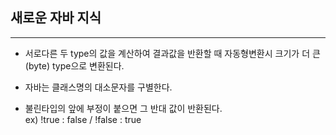 ## 새로운 자바 지식
---
- 서로다른 두 type의 값을 계산하여 결과값을 반환할 때 자동형변환시 크기가 더 큰(byte) type으로 변환된다.

- 자바는 클래스명의 대소문자를 구별한다.

- 불린타입의 앞에 부정이 붙으면 그 반대 값이 반환된다.  
ex) !true : false / !false : true